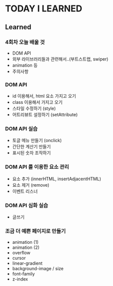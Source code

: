 # TODAY I LEARNED

## Learned

### 4회차 오늘 배울 것

- DOM API
- 외부 라이브러리들과 관련해서..(부트스트랩, swiper)
- animation 등
- 주의사항

### DOM API

- id 이용해서, html 요소 가지고 오기
- class 이용해서 가지고 오기
- 스타일 수정하기 (style)
- 어트리뷰트 설정하기 (setAttribute)

### DOM API 실습

- 토글 메뉴 만들기 (onclick)
- 간단한 계산기 만들기
- 표시된 숫자 조작하기

### DOM API 를 이용한 요소 관리

- 요소 추가 (innerHTML, insertAdjacentHTML)
- 요소 제거 (remove)
- 이벤트 리스너

### DOM API 심화 실습

- 글쓰기

### 조금 더 예쁜 페이지로 만들기

- animation (1)
- animation (2)
- overflow
- cursor
- linear-gradient
- background-image / size
- font-family
- z-index
